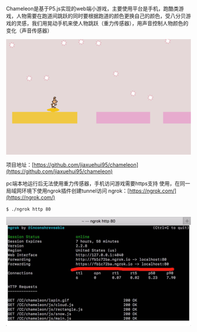 Chameleon是基于P5.js实现的web端小游戏，主要使用平台是手机，跑酷类游戏，人物需要在跑道间跳跃的同时要根据跑道的颜色更换自己的颜色，受八分贝游戏的灵感，我们用晃动手机来使人物跳跃（重力传感器），用声音控制人物颜色的变化（声音传感器）

![chameleon](/img/chameleon1.png)
<!--more-->
项目地址：[https://github.com/jiaxuehui95/chameleon](https://github.com/jiaxuehui95/chameleon)

pc端本地运行后无法使用重力传感器，手机访问游戏需要https支持
使用，在同一局域网环境下使用ngrok插件创建tunnel访问
ngrok：[https://ngrok.com/](https://ngrok.com/)

`$ ./ngrok http 80`

![chameleon2](/img/chameleon2.jpeg)
